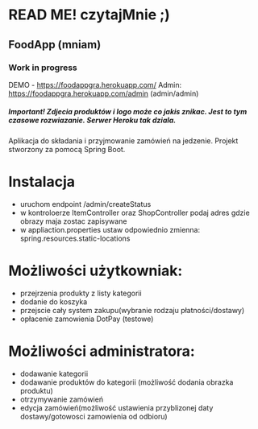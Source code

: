 # READ ME! czytajMnie ;)
## FoodApp (mniam)
### Work in progress

DEMO - https://foodappgra.herokuapp.com/
Admin: https://foodappgra.herokuapp.com/admin (admin/admin)

##### Important! Zdjecia produktów i logo może co jakis znikac. Jest to tym czasowe rozwiazanie. Serwer Heroku tak dziala.

Aplikacja do składania i przyjmowanie zamówień na jedzenie.
Projekt stworzony za pomocą Spring Boot.

# Instalacja
- uruchom endpoint /admin/createStatus
- w kontroloerze ItemController oraz ShopController podaj adres gdzie obrazy maja zostac zapisywane
- w appliaction.properties ustaw odpowiednio zmienna: spring.resources.static-locations

# Możliwości użytkowniak:
- przejrzenia produkty z listy kategorii
- dodanie do koszyka
- przejscie cały system zakupu(wybranie rodzaju płatności/dostawy)
- opłacenie zamowienia DotPay (testowe)

# Możliwości administratora:
- dodawanie kategorii
- dodawanie produktów do kategorii (możliwość dodania obrazka produktu)
- otrzymywanie zamówień
- edycja zamówień(możliwość ustawienia przyblizonej daty dostawy/gotowosci zamowienia od odbioru)